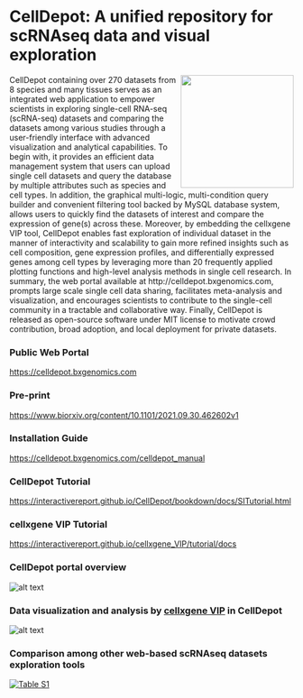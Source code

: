 # CellDepot: A unified repository for scRNAseq data and visual exploration
<p align="right">
  <img align="right" src="https://github.com/interactivereport/CellDepot/blob/main/Figures/celldepotLogo.svg" width="200">
</p>
CellDepot containing over 270 datasets from 8 species and many tissues serves as an integrated web application to empower scientists in exploring single-cell RNA-seq (scRNA-seq) datasets and comparing the datasets among various studies through a user-friendly interface with advanced visualization and analytical capabilities. To begin with, it provides an efficient data management system that users can upload single cell datasets and query the database by multiple attributes such as species and cell types. In addition, the graphical multi-logic, multi-condition query builder and convenient filtering tool backed by MySQL database system, allows users to quickly find the datasets of interest and compare the expression of gene(s) across these. Moreover, by embedding the cellxgene VIP tool, CellDepot enables fast exploration of individual dataset in the manner of interactivity and scalability to gain more refined insights such as cell composition, gene expression profiles, and differentially expressed genes among cell types by leveraging more than 20 frequently applied plotting functions and high-level analysis methods in single cell research. In summary, the web portal available at http://celldepot.bxgenomics.com, prompts large scale single cell data sharing, facilitates meta-analysis and visualization, and encourages scientists to contribute to the single-cell community in a tractable and collaborative way. Finally, CellDepot is released as open-source software under MIT license to motivate crowd contribution, broad adoption, and local deployment for private datasets.

### Public Web Portal
https://celldepot.bxgenomics.com

### Pre-print
https://www.biorxiv.org/content/10.1101/2021.09.30.462602v1

### Installation Guide
https://celldepot.bxgenomics.com/celldepot_manual

### CellDepot Tutorial
https://interactivereport.github.io/CellDepot/bookdown/docs/SITutorial.html

### cellxgene VIP Tutorial
https://interactivereport.github.io/cellxgene_VIP/tutorial/docs

### CellDepot portal overview
![alt text](https://github.com/interactivereport/CellDepot/blob/main/Figures/Figure1.svg)

### Data visualization and analysis by [cellxgene VIP](https://interactivereport.github.io/cellxgene_VIP/tutorial/docs/) in CellDepot
![alt text](https://github.com/interactivereport/CellDepot/blob/main/Figures/Figure2.svg)

### Comparison among other web-based scRNAseq datasets exploration tools
[![Table S1](https://interactivereport.github.io/CellDepot/bookdown/figures/table_s1.jpg)](https://interactivereport.github.io/CellDepot/bookdown/figures/table_s1.jpg)

